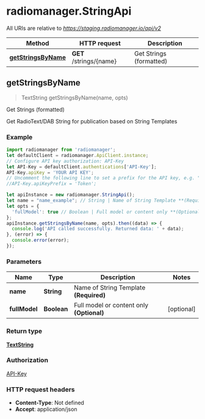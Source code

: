 # radiomanager.StringApi

All URIs are relative to *https://staging.radiomanager.io/api/v2*

Method | HTTP request | Description
------------- | ------------- | -------------
[**getStringsByName**](StringApi.md#getStringsByName) | **GET** /strings/{name} | Get Strings (formatted)



## getStringsByName

> TextString getStringsByName(name, opts)

Get Strings (formatted)

Get RadioText/DAB String for publication based on String Templates

### Example

```javascript
import radiomanager from 'radiomanager';
let defaultClient = radiomanager.ApiClient.instance;
// Configure API key authorization: API-Key
let API-Key = defaultClient.authentications['API-Key'];
API-Key.apiKey = 'YOUR API KEY';
// Uncomment the following line to set a prefix for the API key, e.g. "Token" (defaults to null)
//API-Key.apiKeyPrefix = 'Token';

let apiInstance = new radiomanager.StringApi();
let name = "name_example"; // String | Name of String Template **(Required)**
let opts = {
  'fullModel': true // Boolean | Full model or content only **(Optional)**
};
apiInstance.getStringsByName(name, opts).then((data) => {
  console.log('API called successfully. Returned data: ' + data);
}, (error) => {
  console.error(error);
});

```

### Parameters


Name | Type | Description  | Notes
------------- | ------------- | ------------- | -------------
 **name** | **String**| Name of String Template **(Required)** | 
 **fullModel** | **Boolean**| Full model or content only **(Optional)** | [optional] 

### Return type

[**TextString**](TextString.md)

### Authorization

[API-Key](../README.md#API-Key)

### HTTP request headers

- **Content-Type**: Not defined
- **Accept**: application/json

